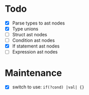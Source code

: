 # Todo

- [x] Parse types to ast nodes
- [x] Type unions
- [ ] Struct ast nodes
- [ ] Condition ast nodes
- [x] If statement ast nodes
- [ ] Expression ast nodes

# Maintenance

- [x] switch to use: `if(?cond) |val| {}`
